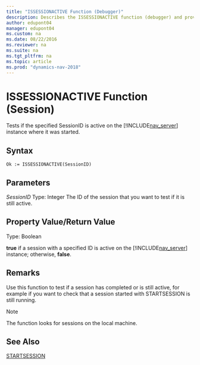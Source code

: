 ```yaml
---
title: "ISSESSIONACTIVE Function (Debugger)"
description: Describes the ISSESSIONACTIVE function (debugger) and provides syntax, parameters, and return value.
author: edupont04
manager: edupont04
ms.custom: na
ms.date: 08/22/2016
ms.reviewer: na
ms.suite: na
ms.tgt_pltfrm: na
ms.topic: article
ms.prod: "dynamics-nav-2018"
---
```

# ISSESSIONACTIVE Function (Session)
Tests if the specified SessionID is active on the [!INCLUDE[nav_server](includes/nav_server_md.md)] instance where it was started.  

## Syntax  

```  
Ok := ISSESSIONACTIVE(SessionID)   
```  

## Parameters
*SessionID*
    Type: Integer
    The ID of the session that you want to test if it is still active.
## Property Value/Return Value  
Type: Boolean  

**true** if a session with a specified ID is active on the [!INCLUDE[nav_server](includes/nav_server_md.md)] instance; otherwise, **false**.  

## Remarks
Use this function to test if a session has completed or is still active, for example if you want to check that a session started with STARTSESSION is still running.  

> [!NOTE]
>    The function looks for sessions on the local machine.


## See Also  
[STARTSESSION](STARTSESSION-Function--Sessions-.md)  
